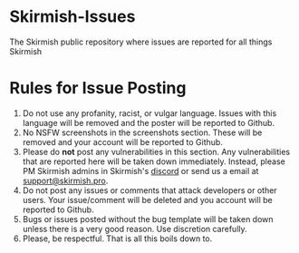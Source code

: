 # Skirmish-Issues
The Skirmish public repository where issues are reported for all things Skirmish

# Rules for Issue Posting
1. Do not use any profanity, racist, or vulgar language. Issues with this language will be removed and the poster will be reported to Github.
2. No NSFW screenshots in the screenshots section. These will be removed and your account will be reported to Github.
3. Please do **not** post any vulnerabilities in this section. Any vulnerabilities that are reported here will be taken down immediately. Instead, please PM Skirmish admins in Skirmish's [discord](https://discord.gg/32JU2JC) or send us a email at support@skirmish.pro.
4. Do not post any issues or comments that attack developers or other users. Your issue/comment will be deleted and you account will be reported to Github.
5. Bugs or issues posted without the bug template will be taken down unless there is a very good reason. Use discretion carefully.
6. Please, be respectful. That is all this boils down to.

